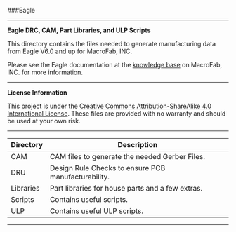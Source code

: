 ###Eagle
***
**Eagle DRC, CAM, Part Libraries, and ULP Scripts**

This directory contains the files needed to generate manufacturing data from Eagle V6.0 and up for MacroFab, INC.

Please see the Eagle documentation at the [knowledge base](https://macrofab.com/help/creating-managing-ordering-pcbs/creating-pcb-projects-eagle/) on MacroFab, INC. for more information. 

***
**License Information**

This project is under the [Creative Commons Attribution-ShareAlike 4.0 International License](LICENSE.md). These files are provided with no warranty and should be used at your own risk. 

***
| Directory | Description |
|---|---|
| CAM | CAM files to generate the needed Gerber Files. | 
| DRU | Design Rule Checks to ensure PCB manufacturability. |
| Libraries | Part libraries for house parts and a few extras. |
| Scripts | Contains useful scripts. |
| ULP | Contains useful ULP scripts. |

***
